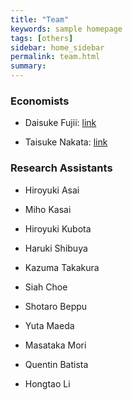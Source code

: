 ```yaml
---
title: "Team"
keywords: sample homepage
tags: [others]
sidebar: home_sidebar
permalink: team.html
summary:
---
```


### Economists

- Daisuke Fujii: [link](https://sites.google.com/site/fujii0622/home)

- Taisuke Nakata: [link](https://sites.google.com/site/taisukenakata/)

<!-- - Takeki Sunakawa (Technical Support): [link](https://tkksnk.github.io/) -->


### Research Assistants

- Hiroyuki Asai

- Miho Kasai

- Hiroyuki Kubota

- Haruki Shibuya

- Kazuma Takakura

- Siah Choe

- Shotaro Beppu

- Yuta Maeda

- Masataka Mori

- Quentin Batista

- Hongtao Li
